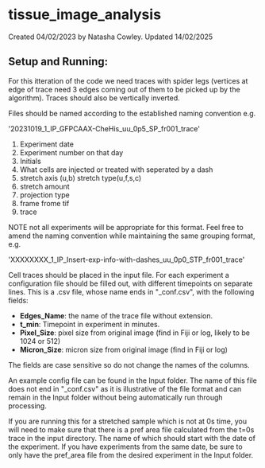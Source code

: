 # tissue_image_analysis
Created 04/02/2023 by Natasha Cowley.
Updated 14/02/2025

## Setup and Running:

For this itteration of the code we need traces with spider legs (vertices at edge of trace need 3 edges coming out of them to be picked up by the algorithm). Traces should also be vertically inverted.

Files should be named according to the established naming convention e.g.

'20231019_1_IP_GFPCAAX-CheHis_uu_0p5_SP_fr001_trace'

1. Experiment date
2. Experiment number on that day
3. Initials
4. What cells are injected or treated with seperated by a dash
5. stretch axis (u,b) stretch type(u,f,s,c) 
6. stretch amount
7. projection type
8. frame frome tif
9. trace

NOTE not all experiments will be appropriate for this format. Feel free to amend the naming convention while maintaining the same grouping format, e.g.

'XXXXXXXX_1_IP_Insert-exp-info-with-dashes_uu_0p0_STP_fr001_trace'

Cell traces should be placed in the input file. For each experiment a configuration file should be filled out, with different timepoints on separate lines. This is a .csv file, whose name ends in "_conf.csv", with the following fields:


 - **Edges_Name**: the name of the trace file without extension.
 - **t_min**: Timepoint in experiment in minutes.
 - **Pixel_Size**: pixel size from original image (find in Fiji or log, likely to be 1024 or 512)
 - **Micron_Size**: micron size from original image (find in Fiji or log)


The fields are case sensitive so do not change the names of the columns.

An example config file can be found in the Input folder. The name of this file does not end in "_conf.csv" as it is illustrative of the file format and can remain in the Input folder without being automatically run through processing. 

If you are running this for a stretched sample which is not at 0s time, you will need to make sure 
that there is a pref area file calculated from the t=0s trace in the input directory. The name of
which should start with the date of the experiment. If you have experiments from the same date, be
sure to only have the pref_area file from the desired experiment in the Input folder.
